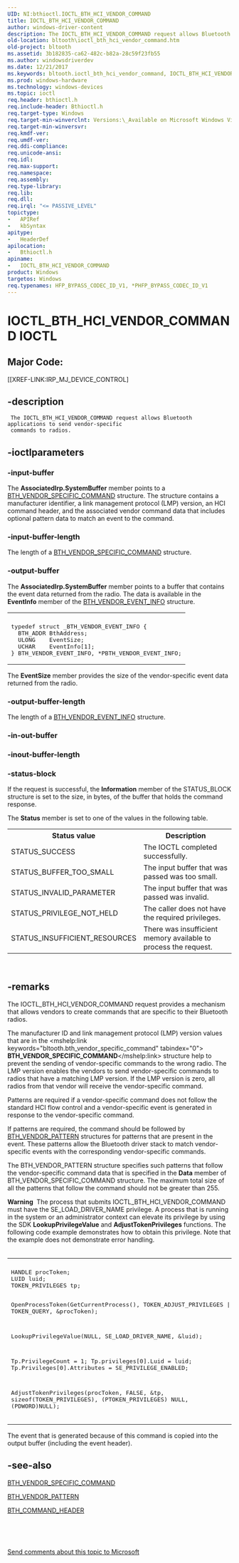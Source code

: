 ```yaml
---
UID: NI:bthioctl.IOCTL_BTH_HCI_VENDOR_COMMAND
title: IOCTL_BTH_HCI_VENDOR_COMMAND
author: windows-driver-content
description: The IOCTL_BTH_HCI_VENDOR_COMMAND request allows Bluetooth applications to send vendor-specific commands to radios.
old-location: bltooth\ioctl_bth_hci_vendor_command.htm
old-project: bltooth
ms.assetid: 3b182835-ca62-482c-b82a-28c59f23fb55
ms.author: windowsdriverdev
ms.date: 12/21/2017
ms.keywords: bltooth.ioctl_bth_hci_vendor_command, IOCTL_BTH_HCI_VENDOR_COMMAND control code [Bluetooth Devices], IOCTL_BTH_HCI_VENDOR_COMMAND, bthioctl/IOCTL_BTH_HCI_VENDOR_COMMAND, bth_ref_f907562d-11ca-4ec2-ace5-97042364bb01.xml
ms.prod: windows-hardware
ms.technology: windows-devices
ms.topic: ioctl
req.header: bthioctl.h
req.include-header: Bthioctl.h
req.target-type: Windows
req.target-min-winverclnt: Versions:\_Available on Microsoft Windows Vista SP2 and later operating system   versions.
req.target-min-winversvr: 
req.kmdf-ver: 
req.umdf-ver: 
req.ddi-compliance: 
req.unicode-ansi: 
req.idl: 
req.max-support: 
req.namespace: 
req.assembly: 
req.type-library: 
req.lib: 
req.dll: 
req.irql: "<= PASSIVE_LEVEL"
topictype:
-	APIRef
-	kbSyntax
apitype:
-	HeaderDef
apilocation:
-	Bthioctl.h
apiname:
-	IOCTL_BTH_HCI_VENDOR_COMMAND
product: Windows
targetos: Windows
req.typenames: HFP_BYPASS_CODEC_ID_V1, *PHFP_BYPASS_CODEC_ID_V1
---
```


# IOCTL_BTH_HCI_VENDOR_COMMAND IOCTL


##  Major Code: 


[[XREF-LINK:IRP_MJ_DEVICE_CONTROL]

## -description



     The IOCTL_BTH_HCI_VENDOR_COMMAND request allows Bluetooth applications to send vendor-specific
     commands to radios.


## -ioctlparameters




### -input-buffer

The 
      <b>AssociatedIrp.SystemBuffer</b> member points to a 
      <a href="..\bthioctl\ns-bthioctl-_bth_vendor_specific_command.md">BTH_VENDOR_SPECIFIC_COMMAND</a> structure. The structure contains a manufacturer identifier, a link
      management protocol (LMP) version, an HCI command header, and the associated vendor command data that
      includes optional pattern data to match an event to the command.


### -input-buffer-length

The length of a 
      <a href="..\bthioctl\ns-bthioctl-_bth_vendor_specific_command.md">BTH_VENDOR_SPECIFIC_COMMAND</a> structure. 


### -output-buffer

The <b>AssociatedIrp.SystemBuffer</b> member points to a buffer that contains the event data returned from the radio. The data is available in the <b>EventInfo</b> member of the <a href="..\bthioctl\ns-bthioctl-_bth_vendor_event_info.md">BTH_VENDOR_EVENT_INFO</a> structure.
<div class="code"><span codelanguage=""><table>
<tr>
<th></th>
</tr>
<tr>
<td>
<pre>typedef struct _BTH_VENDOR_EVENT_INFO {
  BTH_ADDR BthAddress;
  ULONG    EventSize;
  UCHAR    EventInfo[1];
} BTH_VENDOR_EVENT_INFO, *PBTH_VENDOR_EVENT_INFO;</pre>
</td>
</tr>
</table></span></div>The <b>EventSize</b> member provides the size of the vendor-specific event data returned from the radio.


### -output-buffer-length

The length of a <a href="..\bthioctl\ns-bthioctl-_bth_vendor_event_info.md">BTH_VENDOR_EVENT_INFO</a> structure.


### -in-out-buffer


<text></text>



### -inout-buffer-length


<text></text>



### -status-block

If the request is successful, the 
      <b>Information</b> member of the STATUS_BLOCK structure is set to the size, in bytes, of the buffer that
      holds the command response.

The 
      <b>Status</b> member is set to one of the values in the following table.
<table>
<tr>
<th>Status value</th>
<th>Description</th>
</tr>
<tr>
<td>
STATUS_SUCCESS

</td>
<td>
The IOCTL completed successfully.

</td>
</tr>
<tr>
<td>
STATUS_BUFFER_TOO_SMALL

</td>
<td>
The input buffer that was passed was too small.

</td>
</tr>
<tr>
<td>
STATUS_INVALID_PARAMETER

</td>
<td>
The input buffer that was passed was invalid.

</td>
</tr>
<tr>
<td>
STATUS_PRIVILEGE_NOT_HELD

</td>
<td>
The caller does not have the required privileges.

</td>
</tr>
<tr>
<td>
STATUS_INSUFFICIENT_RESOURCES

</td>
<td>
There was insufficient memory available to process the request.

</td>
</tr>
</table> 


## -remarks


The IOCTL_BTH_HCI_VENDOR_COMMAND request provides a mechanism that allows vendors to create commands
    that are specific to their Bluetooth radios.

The manufacturer ID and link management protocol (LMP) version values that are in the 
    <mshelp:link keywords="bltooth.bth_vendor_specific_command" tabindex="0"><b>
    BTH_VENDOR_SPECIFIC_COMMAND</b></mshelp:link> structure help to prevent the sending of vendor-specific commands to
    the wrong radio. The LMP version enables the vendors to send vendor-specific commands to radios that have
    a matching LMP version. If the LMP version is zero, all radios from that vendor will receive the
    vendor-specific command.

Patterns are required if a vendor-specific command does not follow the standard HCI flow control and a
    vendor-specific event is generated in response to the vendor-specific command.

If patterns are required, the command should be followed by 
    <a href="..\bthioctl\ns-bthioctl-_bth_vendor_pattern.md">BTH_VENDOR_PATTERN</a> structures for patterns
    that are present in the event. These patterns allow the Bluetooth driver stack to match vendor-specific
    events with the corresponding vendor-specific commands.

The BTH_VENDOR_PATTERN structure specifies such patterns that follow the vendor-specific command data
    that is specified in the 
    <b>Data</b> member of BTH_VENDOR_SPECIFIC_COMMAND structure. The maximum total size of all the patterns
    that follow the command should not be greater than 255.
<div class="alert"><b>Warning</b>  The process that submits IOCTL_BTH_HCI_VENDOR_COMMAND must have the
    SE_LOAD_DRIVER_NAME privilege. A process that is running in the system or an administrator context can
    elevate its privilege by using the SDK 
    <b>LookupPrivilegeValue</b> and 
    <b>AdjustTokenPrivileges</b> functions. The following code example demonstrates how to obtain this
    privilege. Note that the example does not demonstrate error handling.</div><div> </div><div class="code"><span codelanguage=""><table>
<tr>
<th></th>
</tr>
<tr>
<td>
<pre>HANDLE procToken;
LUID luid;
TOKEN_PRIVILEGES tp;

OpenProcessToken(GetCurrentProcess(), TOKEN_ADJUST_PRIVILEGES | TOKEN_QUERY, &amp;procToken);

LookupPrivilegeValue(NULL, SE_LOAD_DRIVER_NAME, &amp;luid);

Tp.PrivilegeCount = 1;
Tp.privileges[0].Luid = luid;
Tp.Privileges[0].Attributes = SE_PRIVILEGE_ENABLED;

AdjustTokenPrivileges(procToken, FALSE, &amp;tp, sizeof(TOKEN_PRIVILEGES), (PTOKEN_PRIVILEGES) NULL, (PDWORD)NULL);</pre>
</td>
</tr>
</table></span></div>The event that is generated because of this command is copied into the output buffer (including the
    event header).



## -see-also

<a href="..\bthioctl\ns-bthioctl-_bth_vendor_specific_command.md">BTH_VENDOR_SPECIFIC_COMMAND</a>

<a href="..\bthioctl\ns-bthioctl-_bth_vendor_pattern.md">BTH_VENDOR_PATTERN</a>

<a href="..\bthioctl\ns-bthioctl-_bth_command_header.md">BTH_COMMAND_HEADER</a>

 

 

<a href="mailto:wsddocfb@microsoft.com?subject=Documentation%20feedback [bltooth\bltooth]:%20IOCTL_BTH_HCI_VENDOR_COMMAND control code%20 RELEASE:%20(12/21/2017)&amp;body=%0A%0APRIVACY STATEMENT%0A%0AWe use your feedback to improve the documentation. We don't use your email address for any other purpose, and we'll remove your email address from our system after the issue that you're reporting is fixed. While we're working to fix this issue, we might send you an email message to ask for more info. Later, we might also send you an email message to let you know that we've addressed your feedback.%0A%0AFor more info about Microsoft's privacy policy, see http://privacy.microsoft.com/en-us/default.aspx." title="Send comments about this topic to Microsoft">Send comments about this topic to Microsoft</a>

